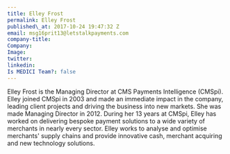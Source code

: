 ```yaml
---
title: Elley Frost
permalink: Elley Frost
published\_at: 2017-10-24 19:47:32 Z
email: msg16prit13@letstalkpayments.com
company-title: 
Company: 
Image: 
twitter: 
linkedin: 
Is MEDICI Team?: false
---
```


Elley Frost is the Managing Director at CMS Payments Intelligence (CMSpi).  Elley joined CMSpi in 2003 and made an immediate impact in the company, leading client projects and driving the business into new markets. She was made Managing Director in 2012. During her 13 years at CMSpi, Elley has worked on delivering bespoke payment solutions to a wide variety of merchants in nearly every sector. Elley works to analyse and optimise merchants' supply chains and provide innovative cash, merchant acquiring and new technology solutions.